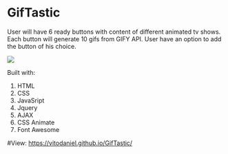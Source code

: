 # GifTastic
User will have 6 ready buttons with content of different animated tv shows. Each button will generate 10 gifs from GIFY API.
User have an option to add the button of his choice. 

![](assets/img.png)


Built with:
1. HTML
1. CSS
1. JavaSript
1. Jquery
1. AJAX
1. CSS Animate
1. Font Awesome

#View: https://vitodaniel.github.io/GifTastic/
